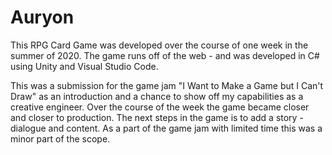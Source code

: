 # Auryon
This RPG Card Game was developed over the course of one week in the summer of 2020.
The game runs off of the web - and was developed in C# using Unity and Visual Studio Code.

This was a submission for the game jam "I Want to Make a Game but I Can't Draw" as an introduction and a chance to show off my capabilities as a creative engineer.
Over the course of the week the game became closer and closer to production. The next steps in the game is to add a story - dialogue and content.
As a part of the game jam with limited time this was a minor part of the scope.


